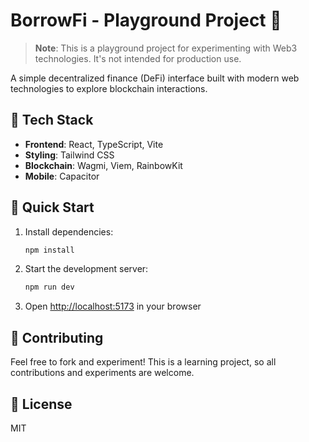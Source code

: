 # BorrowFi - Playground Project 🧪

> **Note**: This is a playground project for experimenting with Web3 technologies. It's not intended for production use.

A simple decentralized finance (DeFi) interface built with modern web technologies to explore blockchain interactions.

## 🧰 Tech Stack

- **Frontend**: React, TypeScript, Vite
- **Styling**: Tailwind CSS
- **Blockchain**: Wagmi, Viem, RainbowKit
- **Mobile**: Capacitor

## 🚀 Quick Start

1. Install dependencies:
   ```bash
   npm install
   ```

2. Start the development server:
   ```bash
   npm run dev
   ```

3. Open [http://localhost:5173](http://localhost:5173) in your browser

## 🤝 Contributing

Feel free to fork and experiment! This is a learning project, so all contributions and experiments are welcome.

## 📄 License

MIT